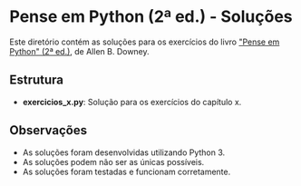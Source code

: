 # Pense em Python (2ª ed.) - Soluções

Este diretório contém as soluções para os exercícios do livro ["Pense em Python" (2ª ed.)](https://penseallen.github.io/PensePython2e/03-funcoes.html), de Allen B. Downey.

## Estrutura

* **exercicios_x.py**: Solução para os exercícios do capítulo x.

## Observações

* As soluções foram desenvolvidas utilizando Python 3.
* As soluções podem não ser as únicas possíveis.
* As soluções foram testadas e funcionam corretamente.
